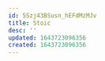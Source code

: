```yaml
---
id: 5Szj43BSusn_hEFdMzMJv
title: Stoic
desc: ''
updated: 1643723096356
created: 1643723096356
---
```


